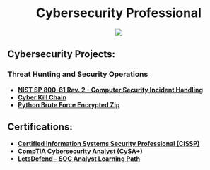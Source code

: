 <h1 align="center">Cybersecurity Professional</h1>
<div align="center">
    <a href="https://www.linkedin.com/in/jq589/"><img src="https://img.shields.io/badge/-LinkedIn-0072b1?&style=for-the-badge&logo=linkedin&logoColor=white" /></a>
</div>

<h2>Cybersecurity Projects:</h2>

### Threat Hunting and Security Operations

- **[NIST SP 800-61 Rev. 2 - Computer Security Incident Handling](https://github.com/TravelingGithub/PICERL-Incident-Handling-Process)**
- **[Cyber Kill Chain](https://github.com/TravelingGithub/Cyber-Kill-Chain-and-EDR)**
- **[Python Brute Force Encrypted Zip](https://github.com/TravelingGithub/Python-Brute-Force-Encrypted-Zip)**

<h2>Certifications:</h2>

- **[Certified Information Systems Security Professional (CISSP)](https://www.credly.com/badges/f6e1e9de-d30a-4f21-b17c-f754e0471c7d/linked_in_profile)**
- **[CompTIA Cybersecurity Analyst (CySA+)](https://www.credly.com/badges/ad4b71ae-2d51-466d-a1ea-40fc5369f3d1/public_url)**
- **[LetsDefend - SOC Analyst Learning Path](https://app.letsdefend.io/certificate/show/fc52469d-aa4c-4b9d-bf0f-68bcbe4f584c)**
